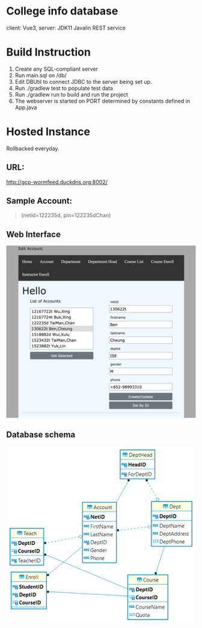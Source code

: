 # College info database
client: Vue3, server: JDK11 Javalin REST service

# Build Instruction
1. Create any SQL-compliant server
2. Run main.sql on /db/
3. Edit DBUtil to connect JDBC to the server being set up.
4. Run ./gradlew test to populate test data
5. Run ./gradlew run to build and run the project
6. The webserver is started on PORT determined by constants defined in App.java

# Hosted Instance

Rollbacked everyday.

## URL:
http://gcp-wormfeed.duckdns.org:8002/

## Sample Account:
>(netid=122235d, pin=122235dChan)

## Web Interface

![picture 1](images/account.png)  

## Database schema

![alt](docs/ER_diagram_31May.png)

